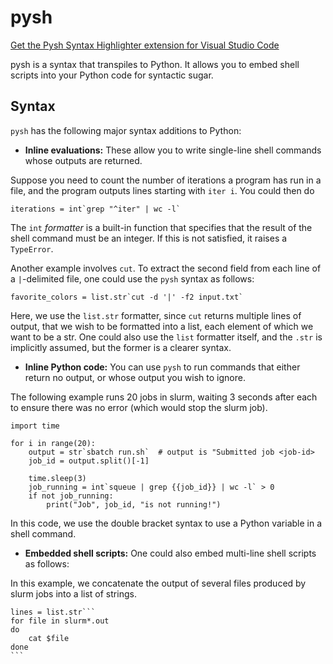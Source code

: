 # pysh

[Get the Pysh Syntax Highlighter extension for Visual Studio Code](https://marketplace.visualstudio.com/items?itemName=RahulYedida.pysh-highlighting)

pysh is a syntax that transpiles to Python. It allows you to embed shell scripts into your Python code for syntactic sugar. 

## Syntax

`pysh` has the following major syntax additions to Python:

* **Inline evaluations:** These allow you to write single-line shell commands whose outputs are returned.

Suppose you need to count the number of iterations a program has run in a file, and the program outputs lines starting with `iter i`. You could then do
```
iterations = int`grep "^iter" | wc -l`
```

The `int` *formatter* is a built-in function that specifies that the result of the shell command must be an integer. If this is not satisfied, it raises a `TypeError`.

Another example involves `cut`. To extract the second field from each line of a `|`-delimited file, one could use the `pysh` syntax as follows:

```
favorite_colors = list.str`cut -d '|' -f2 input.txt`
```

Here, we use the `list.str` formatter, since `cut` returns multiple lines of output, that we wish to be formatted into a list, each element of which we want to be a str. One could also use the `list` formatter itself, and the `.str` is implicitly assumed, but the former is a clearer syntax.

* **Inline Python code:** You can use `pysh` to run commands that either return no output, or whose output you wish to ignore.

The following example runs 20 jobs in slurm, waiting 3 seconds after each to ensure there was no error (which would stop the slurm job).

```
import time

for i in range(20):
    output = str`sbatch run.sh`  # output is "Submitted job <job-id>
    job_id = output.split()[-1]

    time.sleep(3)
    job_running = int`squeue | grep {{job_id}} | wc -l` > 0
    if not job_running:
        print("Job", job_id, "is not running!")
```

In this code, we use the double bracket syntax to use a Python variable in a shell command.

* **Embedded shell scripts:** One could also embed multi-line shell scripts as follows:

In this example, we concatenate the output of several files produced by slurm jobs into a list of strings.

    lines = list.str```
    for file in slurm*.out
    do
        cat $file
    done
    ```

